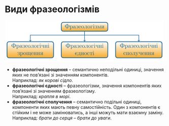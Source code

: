 # Види фразеологізмів

<p align="center"><img width="500" class="image" src="../pics/2/5.png"/></p>

* **фразеологiчнi зрощення** – семантично неподiльнi одиницi, значення яких не пов’язанi зi значенням компонентiв.<br>
Наприклад: <i>як коровi сiдло</i>.</div>
* **фразеологiчнi єдностi** – фразеологiзми, значення компонентiв
яких пов’язанi зi значенням фразеологiзму.<br>
Наприклад: <i>крапля в морi</i>.
* **фразеологiчнi сполучення** – семантично подiльнi одиницi, компоненти яких мають певну самостiйнiсть. Один з компонентiв є
стiйким i не може замiнюватись, а iншi можуть мати взаємну замiну.<br>
Наприклад: <i>брати до серця – брати до уваги</i>.

